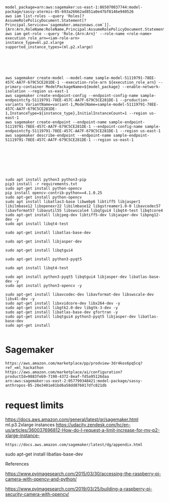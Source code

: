 ```
model_package=arn:aws:sagemaker:us-east-1:865070037744:model-package/sassy-atermis-05-693a26662ad851a0e47bf8146e940526
aws iam list-roles --query 'Roles[?AssumeRolePolicyDocument.Statement[?Principal.Service==`sagemaker.amazonaws.com`]].{Arn:Arn,RoleName:RoleName,Principal:AssumeRolePolicyDocument.Statement[0].Principal.Service}'
aws iam get-role --query 'Role.{Arn:Arn}' --role-name <role-name>
execution_role_arn=<iam-role-arn>
instance_type=ml.p2.xlarge
supported_instance_types=(ml.p2.xlarge)






aws sagemaker create-model --model-name sample-model-51119791-78EE-457C-AA7F-679C5CE281DE-1 --execution-role-arn ${execution_role_arn} --primary-container ModelPackageName=${model_package} --enable-network-isolation --region us-east-1
aws sagemaker create-endpoint-config --endpoint-config-name sample-endpointcfg-51119791-78EE-457C-AA7F-679C5CE281DE-1 --production-variants VariantName=variant-1,ModelName=sample-model-51119791-78EE-457C-AA7F-679C5CE281DE-1,InstanceType=${instance_type},InitialInstanceCount=1 --region us-east-1
aws sagemaker create-endpoint --endpoint-name sample-endpoint-51119791-78EE-457C-AA7F-679C5CE281DE-1 --endpoint-config-name sample-endpointcfg-51119791-78EE-457C-AA7F-679C5CE281DE-1 --region us-east-1
aws sagemaker describe-endpoint --endpoint-name sample-endpoint-51119791-78EE-457C-AA7F-679C5CE281DE-1 --region us-east-1








```




```
sudo apt install python3 python3-pip
pip3 install -r requirements.txt
sudo apt-get install python-opencv
pip install opencv-contrib-python==4.1.0.25
sudo apt-get install python-opencv
sudo apt install libatlas3-base libwebp6 libtiff5 libjasper1 libilmbase12 libopenexr22 libilmbase12 libgstreamer1.0-0 libavcodec57 libavformat57 libavutil55 libswscale4 libqtgui4 libqt4-test libqtcore4
sudo apt-get install libjpeg-dev libtiff5-dev libjasper-dev libpng12-dev -y
sudo apt install libqt4-test

sudo apt-get install libatlas-base-dev 

sudo apt-get install libjasper-dev 

sudo apt-get install libqtgui4 

sudo apt-get install python3-pyqt5 

sudo apt install libqt4-test

sudo apt install python3-pyqt5 libqtgui4 libjasper-dev libatlas-base-dev -y
sudo apt install python3-opencv -y

sudo apt-get install libavcodec-dev libavformat-dev libswscale-dev libv4l-dev -y
sudo apt-get install libxvidcore-dev libx264-dev -y
sudo apt-get install libgtk2.0-dev libgtk-3-dev -y
sudo apt-get install libatlas-base-dev gfortran -y
sudo apt-get install libqtgui4 python3-pyqt5 libjasper-dev libatlas-base-dev
sudo apt-get install 


```
# Sagemaker
```
https://aws.amazon.com/marketplace/pp/prodview-3dr4kos6pq5cq?ref_=ml_hackathon
https://aws.amazon.com/marketplace/ai/configuration?productId=9883feb9-7190-4372-8eaf-fd5a95126daa
arn:aws:sagemaker:us-east-2:057799348421:model-package/sassy-anthropos-05-28e3401e81bd6a58dd876017dfc821db

```


# request limits 
https://docs.aws.amazon.com/general/latest/gr/sagemaker.html
ml.p3.2xlarge instances	
https://udacity.zendesk.com/hc/en-us/articles/360037696812-How-do-I-request-a-limit-increase-for-my-p2-xlarge-instance-

```
https://docs.aws.amazon.com/sagemaker/latest/dg/appendix.html
```

sudo apt-get install libatlas-base-dev






References

https://www.pyimagesearch.com/2015/03/30/accessing-the-raspberry-pi-camera-with-opencv-and-python/

https://www.pyimagesearch.com/2019/03/25/building-a-raspberry-pi-security-camera-with-opencv/